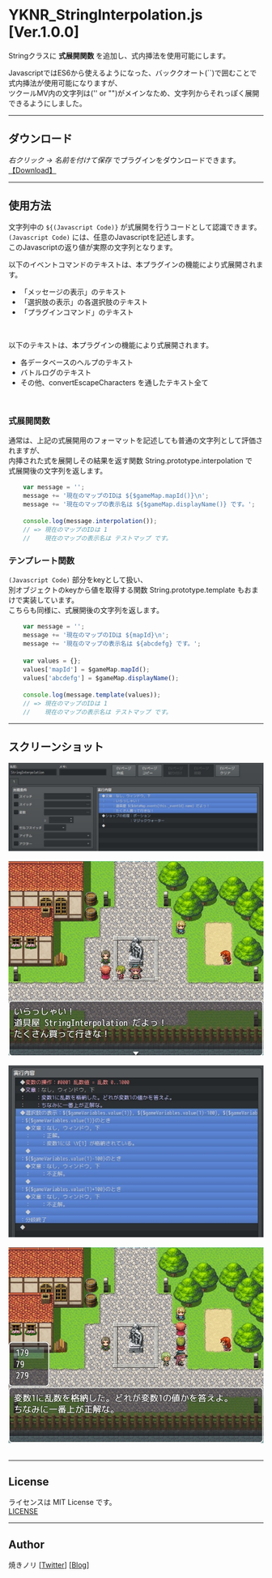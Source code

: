 # YKNR_StringInterpolation.js [Ver.1.0.0]
Stringクラスに **式展開関数** を追加し、式内挿法を使用可能にします。  
  
JavascriptではES6から使えるようになった、バッククオート(``)で囲むことで式内挿法が使用可能になりますが、  
ツクールMV内の文字列は('' or "")がメインなため、文字列からそれっぽく展開できるようにしました。  

---

<!-- ここからURL一覧 -->
[LICENSE]: ./LICENSE
[【Download】]: https://raw.githubusercontent.com/Yakinori0424/RPGMakerMVPlugins/master/plugins/YKNR_StringInterpolation/YKNR_StringInterpolation.js
<!-- ここまでURL一覧 -->

## ダウンロード
*右クリック → 名前を付けて保存* でプラグインをダウンロードできます。  
[【Download】][]

---
## 使用方法
文字列中の `${(Javascript Code)}` が式展開を行うコードとして認識できます。  
`(Javascript Code)` には、任意のJavascriptを記述します。  
このJavascriptの返り値が実際の文字列となります。  

以下のイベントコマンドのテキストは、本プラグインの機能により式展開されます。
* 「メッセージの表示」のテキスト
* 「選択肢の表示」の各選択肢のテキスト
* 「プラグインコマンド」のテキスト

<br>

以下のテキストは、本プラグインの機能により式展開されます。
* 各データベースのヘルプのテキスト
* バトルログのテキスト
* その他、convertEscapeCharacters を通したテキスト全て

<br>

### 式展開関数
通常は、上記の式展開用のフォーマットを記述しても普通の文字列として評価されますが、  
内挿された式を展開しその結果を返す関数 String.prototype.interpolation で  
式展開後の文字列を返します。  

~~~javascript
    var message = '';
    message += '現在のマップのIDは ${$gameMap.mapId()}\n';
    message += '現在のマップの表示名は ${$gameMap.displayName()} です。';

    console.log(message.interpolation());
    // => 現在のマップのIDは 1
    //    現在のマップの表示名は テストマップ です。
~~~

### テンプレート関数
`(Javascript Code)` 部分をkeyとして扱い、  
別オブジェクトのkeyから値を取得する関数 String.prototype.template もおまけで実装しています。  
こちらも同様に、式展開後の文字列を返します。  

~~~javascript
    var message = '';
    message += '現在のマップのIDは ${mapId}\n';
    message += '現在のマップの表示名は ${abcdefg} です。';

    var values = {};
    values['mapId'] = $gameMap.mapId();
    values['abcdefg'] = $gameMap.displayName();
    
    console.log(message.template(values));
    // => 現在のマップのIDは 1
    //    現在のマップの表示名は テストマップ です。
~~~

---
## スクリーンショット
![](./res/YKNR_StringInterpolation_01.jpg)<br><br>
![](./res/YKNR_StringInterpolation_02.jpg)<br><br>
![](./res/YKNR_StringInterpolation_03.jpg)<br><br>
![](./res/YKNR_StringInterpolation_04.jpg)<br><br>

---
## License
ライセンスは MIT License です。  
[LICENSE][]

---
## Author
焼きノリ
[[Twitter](https://twitter.com/Noritake0424)]
[[Blog](http://mata-tuku.ldblog.jp/)]

